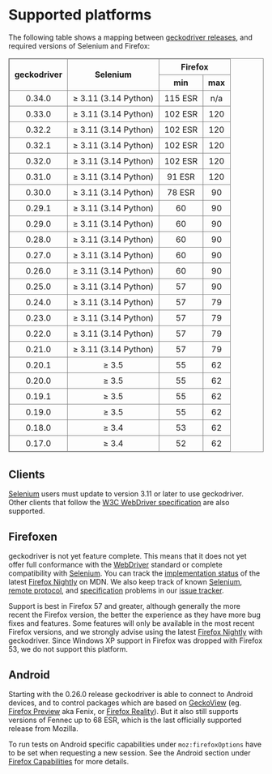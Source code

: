 <!-- markdownlint-disable MD033 -->
# Supported platforms

The following table shows a mapping between [geckodriver releases],
and required versions of Selenium and Firefox:

<style type="text/css">
  table { width: 100%; margin-bottom: 2em; }
  table, th, td { border: solid gray 1px; }
  td, th { padding: 5px 10px; text-align: center; }
</style>

<table>
 <thead>
  <tr>
    <th rowspan="2">geckodriver
    <th rowspan="2">Selenium
    <th colspan="2">Firefox
  </tr>
  <tr>
    <th>min
    <th>max
  </tr>
 </thead>
 </thead>
 <tr>
  <td>0.34.0
  <td>≥ 3.11 (3.14 Python)
  <td>115 ESR
  <td>n/a
 <tr>
  <td>0.33.0
  <td>≥ 3.11 (3.14 Python)
  <td>102 ESR
  <td>120
 <tr>
  <td>0.32.2
  <td>≥ 3.11 (3.14 Python)
  <td>102 ESR
  <td>120
 <tr>
  <td>0.32.1
  <td>≥ 3.11 (3.14 Python)
  <td>102 ESR
  <td>120
 <tr>
  <td>0.32.0
  <td>≥ 3.11 (3.14 Python)
  <td>102 ESR
  <td>120
 <tr>
  <td>0.31.0
  <td>≥ 3.11 (3.14 Python)
  <td>91 ESR
  <td>120
 <tr>
  <td>0.30.0
  <td>≥ 3.11 (3.14 Python)
  <td>78 ESR
  <td>90
 <tr>
  <td>0.29.1
  <td>≥ 3.11 (3.14 Python)
  <td>60
  <td>90
 <tr>
  <td>0.29.0
  <td>≥ 3.11 (3.14 Python)
  <td>60
  <td>90
 <tr>
  <td>0.28.0
  <td>≥ 3.11 (3.14 Python)
  <td>60
  <td>90
 <tr>
  <td>0.27.0
  <td>≥ 3.11 (3.14 Python)
  <td>60
  <td>90
 <tr>
  <td>0.26.0
  <td>≥ 3.11 (3.14 Python)
  <td>60
  <td>90
 <tr>
  <td>0.25.0
  <td>≥ 3.11 (3.14 Python)
  <td>57
  <td>90
 <tr>
  <td>0.24.0
  <td>≥ 3.11 (3.14 Python)
  <td>57
  <td>79
 <tr>
  <td>0.23.0
  <td>≥ 3.11 (3.14 Python)
  <td>57
  <td>79
 <tr>
  <td>0.22.0
  <td>≥ 3.11 (3.14 Python)
  <td>57
  <td>79
 <tr>
  <td>0.21.0
  <td>≥ 3.11 (3.14 Python)
  <td>57
  <td>79
 <tr>
  <td>0.20.1
  <td>≥ 3.5
  <td>55
  <td>62
 <tr>
  <td>0.20.0
  <td>≥ 3.5
  <td>55
  <td>62
 <tr>
  <td>0.19.1
  <td>≥ 3.5
  <td>55
  <td>62
 <tr>
  <td>0.19.0
  <td>≥ 3.5
  <td>55
  <td>62
 <tr>
  <td>0.18.0
  <td>≥ 3.4
  <td>53
  <td>62
 <tr>
  <td>0.17.0
  <td>≥ 3.4
  <td>52
  <td>62
</table>

## Clients

[Selenium] users must update to version 3.11 or later to use geckodriver.
Other clients that follow the [W3C WebDriver specification][WebDriver]
are also supported.

## Firefoxen

geckodriver is not yet feature complete.  This means that it does
not yet offer full conformance with the [WebDriver] standard
or complete compatibility with [Selenium].  You can track the
[implementation status] of the latest [Firefox Nightly] on MDN.
We also keep track of known [Selenium], [remote protocol], and
[specification] problems in our [issue tracker].

Support is best in Firefox 57 and greater, although generally the more
recent the Firefox version, the better the experience as they have
more bug fixes and features.  Some features will only be available
in the most recent Firefox versions, and we strongly advise using the
latest [Firefox Nightly] with geckodriver.  Since Windows XP support
in Firefox was dropped with Firefox 53, we do not support this platform.

## Android

Starting with the 0.26.0 release geckodriver is able to connect
to Android devices, and to control packages which are based on [GeckoView]
(eg. [Firefox Preview] aka Fenix, or [Firefox Reality]). But it also still
supports versions of Fennec up to 68 ESR, which is the last officially
supported release from Mozilla.

To run tests on Android specific capabilities under `moz:firefoxOptions`
have to be set when requesting a new session. See the Android section under
[Firefox Capabilities](Capabilities.md#android) for more details.

[geckodriver releases]: https://github.com/mozilla/geckodriver/releases
[Selenium]: https://github.com/seleniumhq/selenium
[WebDriver]: https://w3c.github.io/webdriver/
[implementation status]: https://bugzilla.mozilla.org/showdependencytree.cgi?id=721859&hide_resolved=1
[remote protocol]: https://github.com/mozilla/geckodriver/issues?q=is%3Aissue+is%3Aopen+label%3Amarionette
[specification]: https://github.com/mozilla/geckodriver/issues?q=is%3Aissue+is%3Aopen+label%3Aspec
[issue tracker]: https://github.com/mozilla/geckodriver/issues
[Firefox Nightly]: https://nightly.mozilla.org/
[GeckoView]: https://wiki.mozilla.org/Mobile/GeckoView
[Firefox Preview]: https://play.google.com/store/apps/details?id=org.mozilla.fenix
[Firefox Reality]: https://play.google.com/store/apps/details?id=org.mozilla.vrbrowser
